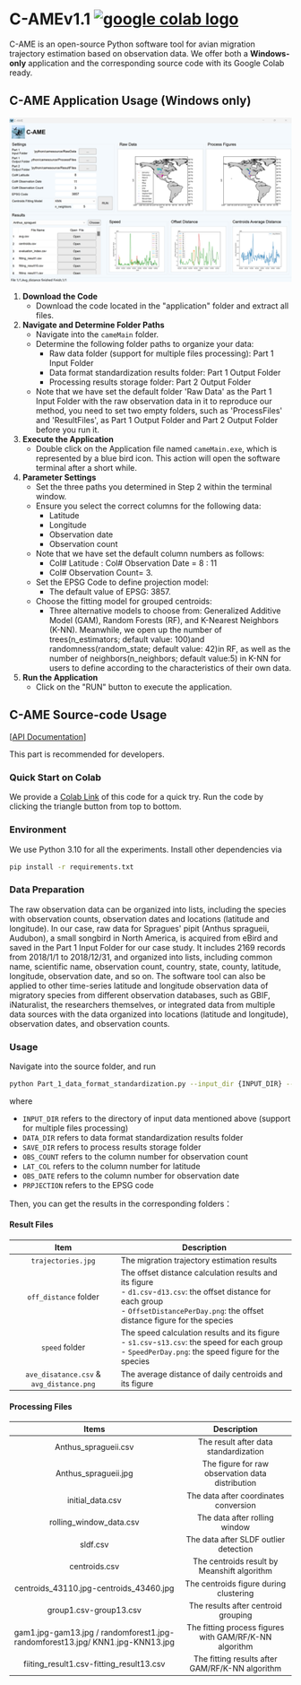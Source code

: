 # C-AMEv1.1 <a href="https://colab.research.google.com/drive/1kOmRemx4p2Wqa2JtFeZtZNlCNiVo8zEc?usp=sharing"><img src="https://colab.research.google.com/assets/colab-badge.svg" alt="google colab logo"></a>
C-AME is an open-source Python software tool for avian migration trajectory estimation based on observation data.
We offer both a **Windows-only** application and the corresponding source code with its Google Colab ready.
## C-AME Application Usage (Windows only)
![came](./assets/came-win2.png)
1. **Download the Code**
   - Download the code located in the "application" folder and extract all files.
2. **Navigate and Determine Folder Paths**
   - Navigate into the `cameMain` folder.
   - Determine the following folder paths to organize your data:
     - Raw data folder (support for multiple files processing): Part 1 Input Folder
     - Data format standardization results folder: Part 1 Output Folder
     - Processing results storage folder: Part 2 Output Folder
   - Note that we have set the default folder 'Raw Data' as the Part 1 Input Folder with the raw observation data in it to reproduce our method, you need to set two empty folders, such as 'ProcessFiles' and 'ResultFiles', as Part 1 Output Folder and Part 2 Output Folder  before you run it. 
3. **Execute the Application**
   - Double click on the Application file named `cameMain.exe`, which is represented by a blue bird icon. This action will open the software terminal after a short while.
4. **Parameter Settings**
   - Set the three paths you determined in Step 2 within the terminal window.
   - Ensure you select the correct columns for the following data:
     - Latitude
     - Longitude
     - Observation date
     - Observation count
   - Note that we have set the default column numbers as follows:
     - Col# Latitude : Col# Observation Date = 8 : 11
     - Col# Observation Count= 3.
   - Set the EPSG Code to define projection model:
     - The default value of EPSG: 3857.
   - Choose the fitting model for grouped centroids:
     - Three alternative models to choose from: Generalized Additive Model (GAM), Random Forests (RF), and K-Nearest Neighbors (K-NN). Meanwhile, we open up the number of trees(n_estimators; default value: 100)and randomness(random_state; default value: 42)in RF, as well as the number of neighbors(n_neighbors; default value:5)  in K-NN for users to define according to the characteristics of their own data.
5. **Run the Application**
   - Click on the "RUN" button to execute the application.

## C-AME Source-code Usage 
[[API Documentation](https://shifengshierya.github.io/C-AME/)]

This part is recommended for developers. 
### Quick Start on Colab
We provide a [Colab Link](https://colab.research.google.com/drive/1kOmRemx4p2Wqa2JtFeZtZNlCNiVo8zEc?usp=sharing) of this code for a quick try. Run the code by clicking the triangle button from top to bottom.
### Environment
We use Python 3.10 for all the experiments. Install other dependencies via
```bash
pip install -r requirements.txt
```
### Data Preparation
The raw observation data can be organized into lists, including the species with observation counts, observation dates and locations (latitude and longitude). In our case, raw data for Spragues' pipit (Anthus spragueii, Audubon), a small songbird in North America, is acquired from eBird and saved in the Part 1 Input Folder for our case study. It includes 2169 records from 2018/1/1 to 2018/12/31, and organized into lists, including common name, scientific name, observation count, country, state, county, latitude, longitude, observation date, and so on. The software tool can also be applied to other time-series latitude and longitude observation data of migratory species from different observation databases, such as GBIF, iNaturalist, the researchers themselves, or integrated data from multiple data sources with the data organized into locations (latitude and longitude), observation dates, and observation counts. 

### Usage
Navigate into the source folder, and run 
```bash
python Part_1_data_format_standardization.py --input_dir {INPUT_DIR} --data_dir {DATA_DIR} --save_dir {SAVE_DIR} --obs_count {OBS_COUNT} --lat_col {LAT_COL} --obs_date {OBS_DATE} --projection {PROJECTION} 
```
where 
- `INPUT_DIR` refers to the directory of input data mentioned above (support for multiple files processing)
- `DATA_DIR` refers to data format standardization results folder
- `SAVE_DIR` refers to process results storage folder
- `OBS_COUNT` refers to the column number for observation count
- `LAT_COL` refers to the column number for latitude
- `OBS_DATE` refers to the column number for observation date
- `PRPJECTION` refers to the EPSG code

Then, you can get the results in the corresponding folders：
#### Result Files
| Item                               | Description                                                                               |
|:------------------------------------:|-------------------------------------------------------------------------------------------|
| `trajectories.jpg`                            | The migration trajectory estimation results                                                  |
| `off_distance` folder                | The offset distance calculation results and its figure <br> - `d1.csv`-`d13.csv`: the offset distance for each group <br> - `OffsetDistancePerDay.png`: the offset distance figure for the species|
| `speed` folder                       | The speed calculation results and its figure <br> - `s1.csv`-`s13.csv`: the speed for each group <br> - `SpeedPerDay.png`: the speed figure for the species|
| `ave_disatance.csv` & `avg_distance.png`| The average distance of daily centroids and its figure                                    |

#### Processing Files
|           Items           |                               Description                               |
|:-------------------------:|:-----------------------------------------------------------------------:|
|  Anthus_spragueii.csv     |                The result after data standardization                      |
|  Anthus_spragueii.jpg     |    The figure for raw observation data distribution                     |
|  initial_data.csv         |             The data after coordinates conversion            |
|  rolling_window_data.csv  |                The data after rolling window                            |
|  sldf.csv                 |             The data after SLDF outlier detection                       |
|  centroids.csv            |                  The centroids result by Meanshift algorithm            |
|  centroids_43110.jpg-centroids_43460.jpg | The centroids figure during clustering                   |
|  group1.csv-group13.csv     |              The results after centroid grouping                      |
|  gam1.jpg-gam13.jpg /  randomforest1.jpg-randomforest13.jpg/ KNN1.jpg-KNN13.jpg   |        The fitting process figures with GAM/RF/K-NN algorithm      |
|  fiiting_result1.csv-fitting_result13.csv       | The fitting results after GAM/RF/K-NN algorithm       |

